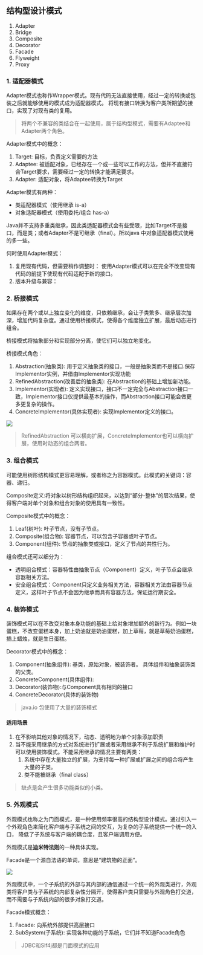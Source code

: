## 结构型设计模式
1. Adapter
2. Bridge
3. Composite
4. Decorator
5. Facade
6. Flyweight
7. Proxy

### 1. 适配器模式
Adapter模式也称作Wrapper模式。现有代码无法直接使用，经过一定的转换或包装之后就能够使用的模式成为适配器模式。
将现有接口转换为客户类所期望的接口，实现了对现有类的复用。

> 将两个不兼容的类结合在一起使用，属于结构型模式，需要有Adaptee和Adapter两个角色。


Adapter模式中的概念：
1. Target: 目标，负责定义需要的方法
2. Adaptee: 被适配对象，已经存在一个或一些可以工作的方法，但并不直接符合Target要求，需要经过一定的转换才能满足要求。
3. Adapter: 适配对象，将Adaptee转换为Target

Adapter模式有两种：
* 类适配器模式（使用继承 is-a）
* 对象适配器模式（使用委托/组合 has-a）

Java并不支持多重类继承，因此类适配器模式会有些受限，比如Target不是接口，而是类；或者Adapter不是可继承（final）。所以java
中对象适配器模式使用的多一些。

何时使用Adapter模式：
1. 复用现有代码，但需要稍作调整时：
使用Adapter模式可以在完全不改变现有代码的前提下使现有代码适配于新的接口。
2. 版本升级与兼容：

### 2. 桥接模式
如果存在两个或以上独立变化的维度，只依赖继承，会让子类繁多、继承层次加深，增加代码复杂度。通过使用桥接模式，使得各个维度独立扩展，最后动态进行组合。

桥接模式将抽象部分和实现部分分离，使它们可以独立地变化。

桥接模式角色：
1. Abstraction(抽象类): 用于定义抽象类的接口，一般是抽象类而不是接口.保存Implementor实例，并借由Implementor实现功能
2. RefinedAbstraction(改善后的抽象类): 在Abstraction的基础上增加新功能。
3. Implementor(实现者): 定义实现接口，接口不一定完全与Abstraction接口一致，Implementor接口仅提供最基本的操作，而Abstraction接口可能会做更多更复杂的操作。
4. ConcreteImplementor(具体实现者): 实现Implementor定义的接口。


![](https://gitee.com/bigkun/design_pattern/raw/master/structural/bridge.png)

> RefinedAbstraction 可以横向扩展，ConcreteImplementor也可以横向扩展，使用时动态的组合两者。

### 3. 组合模式
可能使用树形结构模式更容易理解，或者称之为容器模式。此模式的关键词：容器、递归。

Composite定义:将对象以树形结构组织起来，以达到“部分-整体”的层次结果，使得客户端对单个对象和组合对象的使用具有一致性。

Composite模式中的概念：
1. Leaf(树叶):  叶子节点，没有子节点。
2. Composite(组合物): 容器节点，可以包含子容器或叶子节点。
3. Component(组件): 节点的抽象类或接口，定义了节点的共性行为。


组合模式还可以细分为：
* 透明组合模式：容器特性由抽象节点（Component）定义，叶子节点会继承容器相关方法。
* 安全组合模式：Component只定义业务相关方法，容器相关方法由容器节点定义，这样叶子节点不会因为继承而具有容器方法，保证运行期安全。

### 4. 装饰模式
装饰模式可以在不改变对象本身功能的基础上给对象增加额外的新行为。例如一块蛋糕，不改变蛋糕本身，加上奶油就是奶油蛋糕，加上草莓，就是草莓奶油蛋糕，插上蜡烛，就是生日蛋糕。

Decorator模式中的概念：
1. Component(抽象组件): 基类，原始对象，被装饰者。 具体组件和抽象装饰类的父类。
2. ConcreteComponent(具体组件): 
3. Decorator(装饰物):与Component具有相同的接口
4. ConcreteDecorator(具体的装饰物)

> java.io 包使用了大量的装饰模式

#### 适用场景
1. 在不影响其他对象的情况下，动态、透明地为单个对象添加职责
2. 当不能采用继承的方式对系统进行扩展或者采用继承不利于系统扩展和维护时可以使用装饰模式。不能采用继承的情况主要有两类：
    1. 系统中存在大量独立的扩展，为支持每一种扩展或扩展之间的组合将产生大量的子类。
    2. 类不能被继承（final class）
> 缺点是会产生很多功能类似的小类。

### 5. 外观模式
外观模式也称之为门面模式，是一种使用频率很高的结构型设计模式。通过引入一个外观角色来简化客户端与子系统之间的交互，为复杂的子系统提供一个统一的入口，
降低了子系统与客户端的耦合度，且客户端调用方便。

外观模式是**迪米特法则**的一种具体实现。

Facade是一个源自法语的单词，意思是“建筑物的正面”。

![](https://gitee.com/bigkun/design_pattern/raw/master/structural/facade.png)

外观模式中，一个子系统的外部与其内部的通信通过一个统一的外观类进行，外观类将客户类与子系统的内部复杂性分隔开，使得客户类只需要与外观角色打交道，
而不需要与子系统内部的很多对象打交道。

Facade模式概念：
1. Facade: 向系统外部提供高层接口
2. SubSystem(子系统): 实现各种功能的子系统，它们并不知道Facade角色

> JDBC和Slf4j都是门面模式的应用